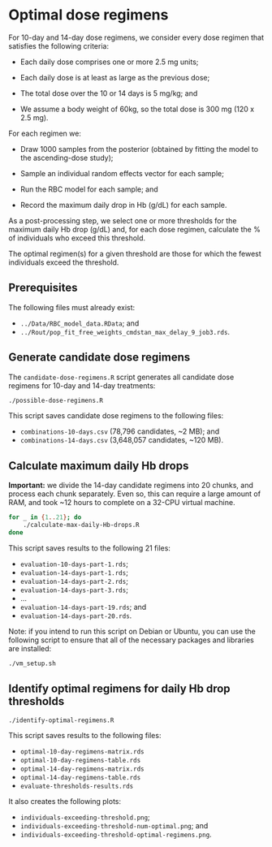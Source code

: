 # Optimal dose regimens

For 10-day and 14-day dose regimens, we consider every dose regimen that satisfies the following criteria:

- Each daily dose comprises one or more 2.5 mg units;

- Each daily dose is at least as large as the previous dose;

- The total dose over the 10 or 14 days is 5 mg/kg; and

- We assume a body weight of 60kg, so the total dose is 300 mg (120 x 2.5 mg).

For each regimen we:

- Draw 1000 samples from the posterior (obtained by fitting the model to the ascending-dose study);

- Sample an individual random effects vector for each sample;

- Run the RBC model for each sample; and

- Record the maximum daily drop in Hb (g/dL) for each sample.

As a post-processing step, we select one or more thresholds for the maximum daily Hb drop (g/dL) and, for each dose regimen, calculate the % of individuals who exceed this threshold.

The optimal regimen(s) for a given threshold are those for which the fewest individuals exceed the threshold.

## Prerequisites

The following files must already exist:

- `../Data/RBC_model_data.RData`; and
- `../Rout/pop_fit_free_weights_cmdstan_max_delay_9_job3.rds`.

## Generate candidate dose regimens

The `candidate-dose-regimens.R` script generates all candidate dose regimens for 10-day and 14-day treatments:

```sh
./possible-dose-regimens.R
```

This script saves candidate dose regimens to the following files:

- `combinations-10-days.csv` (78,796 candidates, ~2 MB); and
- `combinations-14-days.csv` (3,648,057 candidates, ~120 MB).

## Calculate maximum daily Hb drops

**Important:** we divide the 14-day candidate regimens into 20 chunks, and process each chunk separately.
Even so, this can require a large amount of RAM, and took ~12 hours to complete on a 32-CPU virtual machine.

```sh
for _ in {1..21}; do
    ./calculate-max-daily-Hb-drops.R
done
```

This script saves results to the following 21 files:

- `evaluation-10-days-part-1.rds`;
- `evaluation-14-days-part-1.rds`;
- `evaluation-14-days-part-2.rds`;
- `evaluation-14-days-part-3.rds`;
- ...
- `evaluation-14-days-part-19.rds`; and
- `evaluation-14-days-part-20.rds`.

Note: if you intend to run this script on Debian or Ubuntu, you can use the following script to ensure that all of the necessary packages and libraries are installed:

```sh
./vm_setup.sh
```

## Identify optimal regimens for daily Hb drop thresholds

```sh
./identify-optimal-regimens.R
```

This script saves results to the following files:

- `optimal-10-day-regimens-matrix.rds`
- `optimal-10-day-regimens-table.rds`
- `optimal-14-day-regimens-matrix.rds`
- `optimal-14-day-regimens-table.rds`
- `evaluate-thresholds-results.rds`

It also creates the following plots:

- `individuals-exceeding-threshold.png`;
- `individuals-exceeding-threshold-num-optimal.png`; and
- `individuals-exceeding-threshold-optimal-regimens.png`.
